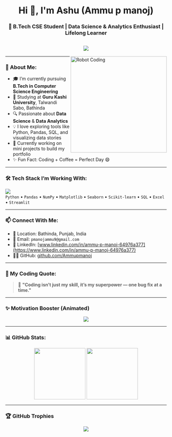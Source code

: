 <h1 align="center">Hi 👋, I'm Ashu (Ammu p manoj)</h1>
<h3 align="center">🚀 B.Tech CSE Student | Data Science & Analytics Enthusiast | Lifelong Learner</h3>

<h2 align="center">
  <img src="https://readme-typing-svg.herokuapp.com?font=Orbitron&size=24&duration=3000&color=00F7FF&center=true&vCenter=true&width=600&lines=🤖+AI+%26+Data+Enthusiast;👩‍💻+Learning+One+Bug+at+a+Time;🚀+Coding+is+my+Superpower!" />
</h2>

<img align="right" alt="Robot Coding" width="300" src="https://media.giphy.com/media/iFmw13LV1hHhViPPWz/giphy.gif">

---

### 💫 About Me:
- 🎓 I’m currently pursuing **B.Tech in Computer Science Engineering**
- 🏫 Studying at **Guru Kashi University**, Talwandi Sabo, Bathinda
- 🔍 Passionate about **Data Science** & **Data Analytics**
- 💡 I love exploring tools like Python, Pandas, SQL, and visualizing data stories
- 🧠 Currently working on mini projects to build my portfolio
- ✨ Fun Fact: Coding + Coffee = Perfect Day 😄

---

### 🛠️ Tech Stack I’m Working With:
<img src="https://skillicons.dev/icons?i=python,git,github,vscode,sqlite" /><br>
`Python` • `Pandas` • `NumPy` • `Matplotlib` • `Seaborn` • `Scikit-learn` • `SQL` • `Excel` • `Streamlit`

---

### 📫 Connect With Me:
- 📍 Location: Bathinda, Punjab, India  
- 💌 Email: `pmanojammu9@gmail.com`  
- 💼 LinkedIn: [www.linkedin.com/in/ammu-p-manoj-64976a377](https://www.linkedin.com/in/ammu-p-manoj-64976a377)  
- 🧑‍💻 GitHub: [github.com/Ammupmanoj](https://github.com/Ammupmanoj)

---

### 🤖 My Coding Quote:

> 🚀 **"Coding isn’t just my skill, it’s my superpower — one bug fix at a time."**

---

### ✨ Motivation Booster (Animated)

<p align="center">
  <img src="https://readme-typing-svg.demolab.com?font=Fira+Code&weight=500&size=22&pause=1000&color=36FFC4&center=true&vCenter=true&width=600&lines=Powered+by+logic.;Fueled+by+coffee.;Driven+by+curiosity."/>
</p>

---

### 📊 GitHub Stats:
<p align="center">
  <img src="https://github-readme-stats.vercel.app/api?username=Ammupmanoj&show_icons=true&theme=radical" height="160"/>
  <img src="https://github-readme-stats.vercel.app/api/top-langs/?username=Ammupmanoj&layout=compact&theme=radical" height="160"/>
</p>

---

### 🏆 GitHub Trophies

<p align="center">
  <img src="https://github-profile-trophy.vercel.app/?username=Ammupmanoj&theme=dracula&row=1" />
</p>

